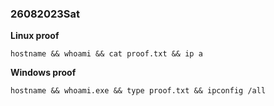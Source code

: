 ### 26082023Sat

**Linux proof**
```
hostname && whoami && cat proof.txt && ip a
```

**Windows proof**
```
hostname && whoami.exe && type proof.txt && ipconfig /all
```

